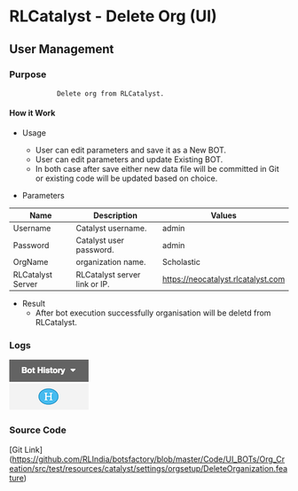# RLCatalyst - Delete Org (UI)
## User Management

### Purpose 
				Delete org from RLCatalyst.

#### How it Work 

- Usage
	- User can edit parameters and save it as a New BOT.
	- User can edit parameters and update Existing BOT.
	- In both case after save either new data file will be committed in Git or existing code will be updated based on choice.
  
- Parameters

Name    |    Description           |      Values        
---------------|--------------------------|--------------------
Username   | Catalyst username.                |    admin
Password   | Catalyst user password.                |    admin
OrgName   | organization name.                |    Scholastic 
RLCatalyst Server   | RLCatalyst server link or IP. | https://neocatalyst.rlcatalyst.com

- Result
	- After bot execution successfully  organisation will be deletd from RLCatalyst.

### Logs
![BOT History](images/Bot_History_small.png)

### Source Code
   [Git Link]  (https://github.com/RLIndia/botsfactory/blob/master/Code/UI_BOTs/Org_Creation/src/test/resources/catalyst/settings/orgsetup/DeleteOrganization.feature)
